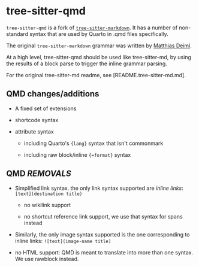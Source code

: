 # tree-sitter-qmd

`tree-sitter-qmd` is a fork of [`tree-sitter-markdown`](https://github.com/tree-sitter-grammars/tree-sitter-markdown). 
It has a number of non-standard syntax that are used by Quarto in .qmd files specifically.

The original `tree-sitter-markdown` grammar was written by [Matthias Deiml](https://github.com/MDeiml).

At a high level, tree-sitter-qmd should be used like tree-sitter-md, by using the results of a block parse
to trigger the inline grammar parsing.

For the original tree-sitter-md readme, see [README.tree-sitter-md.md].

## QMD changes/additions

- A fixed set of extensions

- shortcode syntax

- attribute syntax

  - including Quarto's `{lang}` syntax that isn't commonmark

  - including raw block/inline `{=format}` syntax

## QMD _REMOVALS_

- Simplified link syntax. the only link syntax supported are _inline links_: `[text](destination title)`

  - no wikilink support

  - no shortcut reference link support, we use that syntax for spans instead

- Similarly, the only image syntax supported is the one corresponding to inline links: `![text](image-name title)`

- no HTML support: QMD is meant to translate into more than one syntax. We use rawblock instead.
